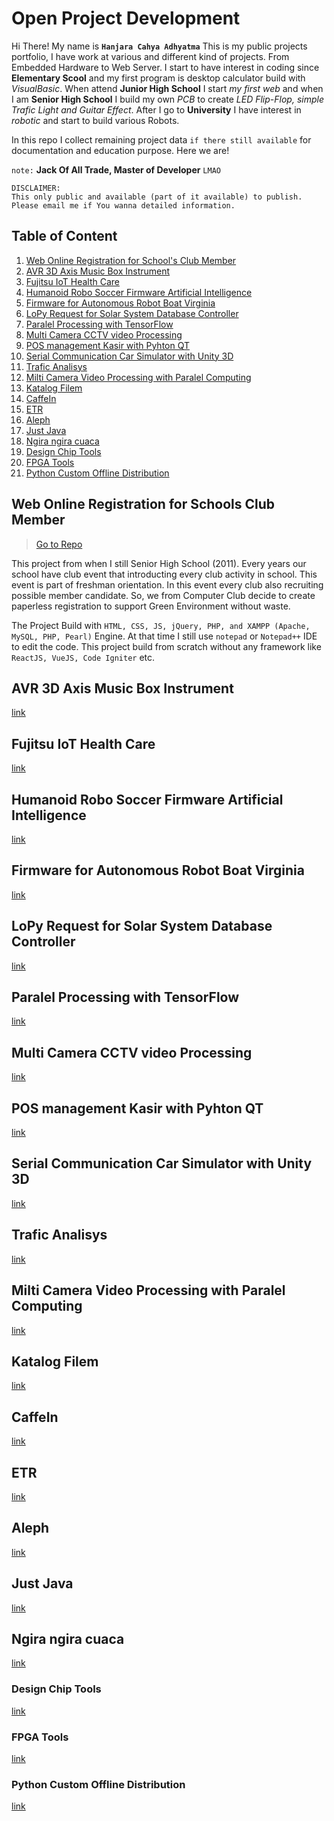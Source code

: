 # Open Project Development

Hi There! My name is **`Hanjara Cahya Adhyatma`** This is my public projects portfolio, I have work at various and different kind of projects. From Embedded Hardware to Web Server. I start to have interest in coding since **Elementary Scool** and my first program is desktop calculator build with _VisualBasic_. When attend **Junior High School** I start _my first web_ and when I am **Senior High School** I build my own _PCB_ to create _LED Flip-Flop, simple Trafic Light and Guitar Effect_. After I go to **University** I have interest in _robotic_ and start to build various Robots.

In this repo I collect remaining project data `if there still available` for documentation and education purpose. Here we are!

`note:` **Jack Of All Trade, Master of Developer** `LMAO`

```
DISCLAIMER:
This only public and available (part of it available) to publish.
Please email me if You wanna detailed information.
```

## Table of Content

1. [Web Online Registration for School's Club Member](#web-online-registration-for-schools-club-member)
2. [AVR 3D Axis Music Box Instrument](#avr-3d-axis-music-box-instrument)
3. [Fujitsu IoT Health Care](#fujitsu-iot-health-care)
4. [Humanoid Robo Soccer Firmware Artificial Intelligence](#humanoid-robo-soccer-firmware-artificial-intelligence)
5. [Firmware for Autonomous Robot Boat Virginia](#firmware-for-autonomous-robot-boat-virginia)
6. [LoPy Request for Solar System Database Controller](#lopy-request-for-solar-system-database-controller)
7. [Paralel Processing with TensorFlow](#paralel-processing-with-tensorflow)
8. [Multi Camera CCTV video Processing](#multi-camera-cctv-video-processing)
9. [POS management Kasir with Pyhton QT](#pos-management-kasir-with-pyhton-qt)
10. [Serial Communication Car Simulator with Unity 3D](#serial-communication-car-simulator-with-unity-3d)
11. [Trafic Analisys](#trafic-analisys)
12. [Milti Camera Video Processing with Paralel Computing](#milti-camera-video-processing-with-paralel-computing)
13. [Katalog Filem](#katalog-filem)
15. [CaffeIn](#caffein)
16. [ETR](#etr)
17. [Aleph](#aleph)
21. [Just Java](#just-java)
22. [Ngira ngira cuaca](#ngira-ngira-cuaca)
23. [Design Chip Tools](#design-chip-tools)
24. [FPGA Tools](#fpga-tools)
25. [Python Custom Offline Distribution](#python-custom-offline-distribution)

## Web Online Registration for Schools Club Member 
> [Go to Repo](https://github.com/mashanz/pendaftaran-online-ekskul)

This project from when I still Senior High School (2011). Every years our school have club event that introducting every club activity in school. This event is part of freshman orientation. In this event every club also recruiting possible member candidate. So, we from Computer Club decide to create paperless registration to support Green Environment without waste.

The Project Build with `HTML, CSS, JS, jQuery, PHP, and XAMPP (Apache, MySQL, PHP, Pearl)` Engine. At that time I still use `notepad` or `Notepad++` IDE to edit the code. This project build from scratch without any framework like `ReactJS, VueJS, Code Igniter` etc.

## AVR 3D Axis Music Box Instrument
[link](https://github.com/mashanz/AVR-3D-Axis-Music-Box-Instrument)

## Fujitsu IoT Health Care
[link](https://github.com/mashanz/Fujitsu-Health-Care)

## Humanoid Robo Soccer Firmware Artificial Intelligence
[link](https://github.com/mashanz/ELPISTOLERRO)

## Firmware for Autonomous Robot Boat Virginia
[link](https://github.com/mashanz/Dewantara-Robo-Boat-Virginia)

## LoPy Request for Solar System Database Controller
[link](https://github.com/mashanz/Solar-Sel-Controller-LoPy)

## Paralel Processing with TensorFlow
[link](https://github.com/mashanz/Paralel-Calculating-with-Tensor-Flow)

## Multi Camera CCTV video Processing
[link](https://github.com/mashanz/multi-cam-template)

## POS management Kasir with Pyhton QT
[link](https://github.com/mashanz/E-Kasir-Dashboard-C-QT)

## Serial Communication Car Simulator with Unity 3D
[link](https://github.com/mashanz/Serial-Comm-Car-Simulator-with-Unity-3D)

## Trafic Analisys
[link](https://github.com/mashanz/Trafic-Analisys-with-Google-API)

## Milti Camera Video Processing with Paralel Computing
[link](https://github.com/mashanz/client_server_with_thread)

## Katalog Filem
[link](https://github.com/mashanz/KatalogFilem)

## CaffeIn
[link](https://github.com/mashanz/CaffeIn)

## ETR
[link](https://github.com/mashanz/ETR)

## Aleph
[link](https://github.com/mashanz/Aleph)

## Just Java
[link](https://github.com/mashanz/JustJava)

## Ngira ngira cuaca
[link](https://github.com/mashanz/NgiraNgiraCuaca)

### Design Chip Tools
[link](https://github.com/mashanz/Design-Chip-Tools)

### FPGA Tools
[link](https://github.com/mashanz/FPGA-Tools-Firmware-ElberV2)

### Python Custom Offline Distribution
[link](https://github.com/mashanz/python_self_dist)
